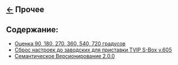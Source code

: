 [&larr;](../readme.md "Шпаргалка") Прочее
-----------------------------------------

<a name="content"></a>
## Содержание:

- [Оценка 90, 180, 270, 360, 540, 720 градусов](assessment-90-180-270-360-540-720-degrees.md)
- [Сброс настроек до заводских для приставки TVIP S-Box v.605](factory-reset-for-tvip-s-box-v-605.md)
- [Семантическое Версионирование 2.0.0](semantic-versioning-2-0-0.md)